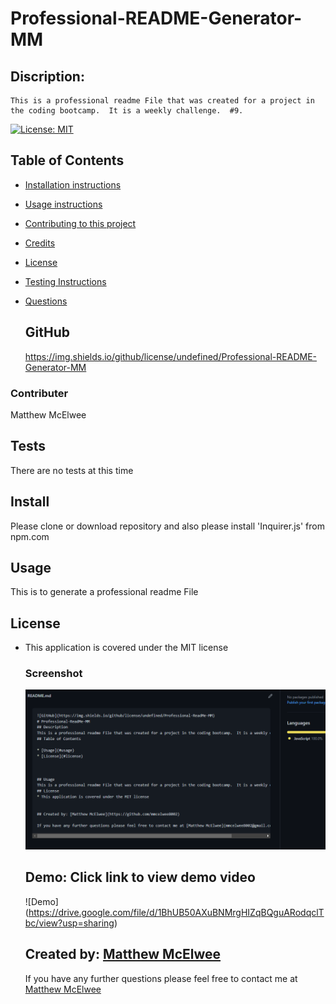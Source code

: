 
# Professional-README-Generator-MM

## Discription:
    This is a professional readme File that was created for a project in the coding bootcamp.  It is a weekly challenge.  #9.  

[![License: MIT](https://img.shields.io/badge/License-MIT-yellow.svg)](https://opensource.org/licenses/MIT)



## Table of Contents
* [Installation instructions ](#Installation-instructions)
* [Usage instructions ](#Usage-instructions)
* [Contributing to this project ](#Contributing-to-this-project)
* [Credits](#Credits)
* [License](#License)
* [Testing Instructions](#Testing-Instructions)
* [Questions](#Questions)

    ## GitHub
    https://img.shields.io/github/license/undefined/Professional-README-Generator-MM

### Contributer
Matthew McElwee
  
## Tests
 There are no tests at this time
 

## Install
Please clone or download repository and also please install 'Inquirer.js' from npm.com


## Usage
This is to generate a professional readme File

## License
* This application is covered under the MIT license
    
    ### Screenshot 
    ![Readme](images/Readme-Screenshot.png)

    ## Demo:  Click link to view demo video
    ![Demo] (https://drive.google.com/file/d/1BhUB50AXuBNMrgHIZqBQguARodqclTbc/view?usp=sharing)


    
    
    ## Created by: [Matthew McElwee](https://github.com/mmcelwee8002)
    
    If you have any further questions please feel free to contact me at [Matthew McElwee](mmcelwee8002@gmail.com)
  
